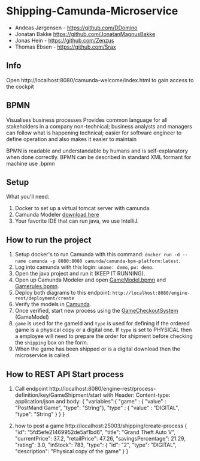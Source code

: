 # Shipping-Camunda-Microservice  
- Andeas Jørgensen - https://github.com/DDomino
- Jonatan Bakke https://github.com/JonatanMagnusBakke
- Jonas Hein - https://github.com/Zenzus
- Thomas Ebsen - https://github.com/Srax  

## Info
Open http://localhost:8080/camunda-welcome/index.html to gain access to the cockpit

## BPMN 
Visualises business processes
Provides common language for all stakeholders in a company
non-technical; business analysts and managers can follow what is happening
technical; easier for software engineer to define operation and also makes it easier to maintain

BPMN is readable and understandable by humans and is self-explanatory when done correctly.
BPMN can be described in standard XML formant for machine use .bpmn

## Setup
What you'll need:
1. Docker to set up a virtual tomcat server with camunda.
2. Camunda Modeler [download here](https://camunda.com/download/modeler/)
3. Your favorite IDE that can run java, we use IntelliJ.

## How to run the project
1. Setup docker's to run Camunda with this command: `docker run -d --name camunda -p 8080:8080 camunda/camunda-bpm-platform:latest`.
2. Log into camunda with this login: `uname: demo`, `pw: demo`.
3. Open the java project and run it (KEEP IT RUNNING).
4. Open up Camunda Modeler and open [GameModel.bpmn](/src/main/resources/GameModel.bpmn) and [Gamerules.bpmn](/Ganmerules.dmn).
5. Deploy both diagrams to this endpoint: `http://localhost:8080/engine-rest/deployment/create`
6. Verify the models in [Camunda](http://localhost:8080/camunda/app/cockpit/default/#/repository?page=1&deploymentsQuery=%5B%5D&deployment=7cf90f66-16b9-11eb-981e-0242ac110002&editMode).
7. Once verified, start new process using the [GameCheckoutSystem](http://localhost:8080/camunda/app/tasklist/default/#/?filter=b2c46c2c-1384-11eb-a56f-0242ac110002&sorting=%5B%7B%22sortBy%22:%22created%22,%22sortOrder%22:%22desc%22%7D%5D&processStart=Alcohol) (GameModel) 
8. `game` is used for the gameId and `type` is used for defining if the ordered game is a physical copy or a digital one. If `type` is set to PHYSICAL then a employee will need to prepare the order for shipment before checking the `shipping` box on the form. 
10. When the game has been shipped or is a digital download then the microservice is called.

## How to REST API Start process
1. Call endpoint http://localhost:8080/engine-rest/process-definition/key/GameShipment/start with Header: Content-type: application/json and body:
{
    "variables":{
   "game" : {
     "value" : "PostMand Game",
     "type": "String"},
   "type" : {
     "value" : "DIGITAL",
     "type": "String"
    }
  }
}

2. how to post a game http://localhost:25003/shipping/create-process {
        "id": "5fd5efe21469952de5af1bd6",
        "title": "Grand Theft Auto V",
        "currentPrice": 37.2,
        "retailPrice": 47.26,
        "savingsPercentage": 21.29,
        "rating": 3.0,
        "inStock": 783,
        "type": {
            "id": "2",
            "type": "DIGITAL",
            "description": "Physical copy of the game"
        }
    }

